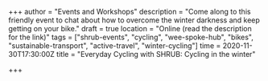 +++
author = "Events and Workshops"
description = "Come along to this friendly event to chat about how to overcome the winter darkness and keep getting on your bike."
draft = true
location = "Online (read the description for the link)"
tags = ["shrub-events", "cycling", "wee-spoke-hub", "bikes", "sustainable-transport", "active-travel", "winter-cycling"]
time = 2020-11-30T17:30:00Z
title = "Everyday Cycling with SHRUB: Cycling in the winter"

+++
